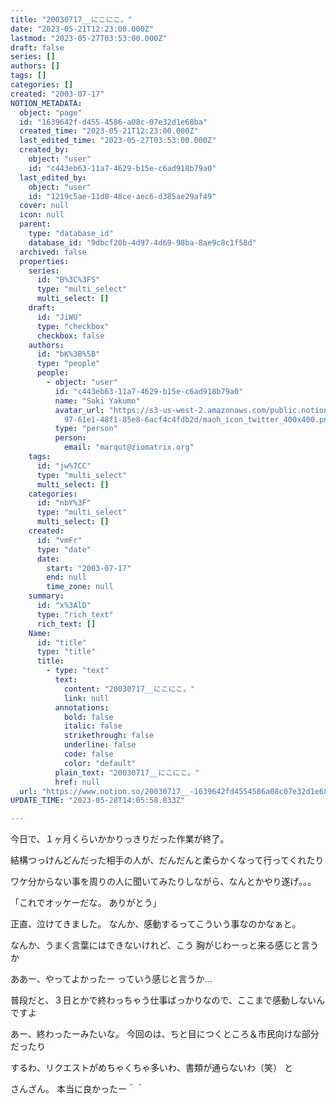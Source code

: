 ```yaml
---
title: "20030717__にこにこ。"
date: "2023-05-21T12:23:00.000Z"
lastmod: "2023-05-27T03:53:00.000Z"
draft: false
series: []
authors: []
tags: []
categories: []
created: "2003-07-17"
NOTION_METADATA:
  object: "page"
  id: "1639642f-d455-4586-a08c-07e32d1e68ba"
  created_time: "2023-05-21T12:23:00.000Z"
  last_edited_time: "2023-05-27T03:53:00.000Z"
  created_by:
    object: "user"
    id: "c443eb63-11a7-4629-b15e-c6ad918b79a0"
  last_edited_by:
    object: "user"
    id: "1219c5ae-11d8-48ce-aec6-d385ae29af49"
  cover: null
  icon: null
  parent:
    type: "database_id"
    database_id: "9dbcf20b-4d97-4d69-98ba-8ae9c8c1f58d"
  archived: false
  properties:
    series:
      id: "B%3C%3FS"
      type: "multi_select"
      multi_select: []
    draft:
      id: "JiWU"
      type: "checkbox"
      checkbox: false
    authors:
      id: "bK%3B%5B"
      type: "people"
      people:
        - object: "user"
          id: "c443eb63-11a7-4629-b15e-c6ad918b79a0"
          name: "Saki Yakumo"
          avatar_url: "https://s3-us-west-2.amazonaws.com/public.notion-static.com/3ad1c4\
            97-61e1-48f1-85e8-6acf4c4fdb2d/maoh_icon_twitter_400x400.png"
          type: "person"
          person:
            email: "marqut@ziomatrix.org"
    tags:
      id: "jw%7CC"
      type: "multi_select"
      multi_select: []
    categories:
      id: "nbY%3F"
      type: "multi_select"
      multi_select: []
    created:
      id: "vmFr"
      type: "date"
      date:
        start: "2003-07-17"
        end: null
        time_zone: null
    summary:
      id: "x%3AlD"
      type: "rich_text"
      rich_text: []
    Name:
      id: "title"
      type: "title"
      title:
        - type: "text"
          text:
            content: "20030717__にこにこ。"
            link: null
          annotations:
            bold: false
            italic: false
            strikethrough: false
            underline: false
            code: false
            color: "default"
          plain_text: "20030717__にこにこ。"
          href: null
  url: "https://www.notion.so/20030717__-1639642fd4554586a08c07e32d1e68ba"
UPDATE_TIME: "2023-05-28T14:05:58.833Z"

---
```

<link rel="stylesheet" href="https://cdn.jsdelivr.net/npm/katex@0.16.2/dist/katex.min.css" integrity="sha384-bYdxxUwYipFNohQlHt0bjN/LCpueqWz13HufFEV1SUatKs1cm4L6fFgCi1jT643X" crossorigin="anonymous">


今日で、１ヶ月くらいかかりっきりだった作業が終了。


結構つっけんどんだった相手の人が、だんだんと柔らかくなって行ってくれたり


ワケ分からない事を周りの人に聞いてみたりしながら、なんとかやり遂げ。。。


「これでオッケーだな。 ありがとう」


正直、泣けてきました。 なんか、感動するってこういう事なのかなぁと。


なんか、うまく言葉にはできないけれど、こう 胸がじわーっと来る感じと言うか


ああー、やってよかったー っていう感じと言うか…


普段だと、３日とかで終わっちゃう仕事ばっかりなので、ここまで感動しないんですよ


あー、終わったーみたいな。 今回のは、ちと目につくところ＆市民向けな部分だったり


するわ、リクエストがめちゃくちゃ多いわ、書類が通らないわ（笑） と


さんざん。 本当に良かったー＾＾

